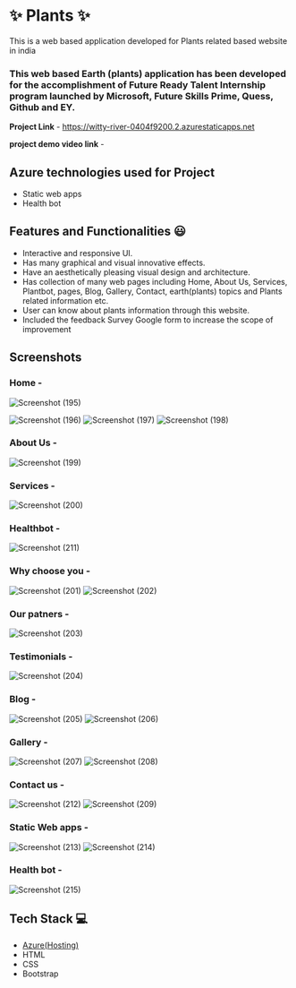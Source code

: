 # ✨  Plants ✨

This is a web based application developed for Plants related based website in india

### This web based Earth (plants) application has been developed for the accomplishment of Future Ready Talent Internship program launched by Microsoft, Future Skills Prime, Quess, Github and EY.


**Project Link** -  https://witty-river-0404f9200.2.azurestaticapps.net

**project demo video link** -  

## Azure technologies used for Project

- Static web apps
- Health bot


## Features and Functionalities 😃

- Interactive and responsive UI.
- Has many graphical and visual innovative effects.
- Have an aesthetically pleasing visual design and architecture.
- Has collection of many web pages including Home, About Us, Services, Plantbot, pages, Blog, Gallery, Contact, earth(plants) topics and Plants related information etc.
- User can know about plants information through this website.
- Included the feedback Survey Google form to increase the scope of improvement 

## Screenshots



### Home  -

![Screenshot (195)](https://user-images.githubusercontent.com/118352360/208239968-e73c6041-4ae8-4fbb-b2c7-551586fc5229.png)

![Screenshot (196)](https://user-images.githubusercontent.com/118352360/208239975-a1f12b14-ca57-4f82-8501-fe8614819666.png)
![Screenshot (197)](https://user-images.githubusercontent.com/118352360/208239980-ab34a1b4-9924-4174-a14c-3528e786d650.png)
![Screenshot (198)](https://user-images.githubusercontent.com/118352360/208239986-458637e5-8f3b-467f-ad52-cf723973d556.png)












### About Us -
![Screenshot (199)](https://user-images.githubusercontent.com/118352360/208239997-bba8c731-b735-43a8-b653-3b86fd40e08a.png)






### Services -
![Screenshot (200)](https://user-images.githubusercontent.com/118352360/208240129-ffac79ba-0af5-4f83-a3c7-fd509956f200.png)





### Healthbot  -
![Screenshot (211)](https://user-images.githubusercontent.com/118352360/208240136-ba750645-20f7-4890-82fb-f3ef1329e8b5.png)







### Why choose you  -
![Screenshot (201)](https://user-images.githubusercontent.com/118352360/208240161-1de2e0a6-d425-42d3-a0bd-97dbd2fbf721.png)
![Screenshot (202)](https://user-images.githubusercontent.com/118352360/208240165-14f9d9f2-cfaf-4456-ad2d-c9cdeb24bbcc.png)










### Our patners  -
![Screenshot (203)](https://user-images.githubusercontent.com/118352360/208240175-95dde05e-f4a6-450a-a23d-f643690cf0ac.png)








### Testimonials  -

![Screenshot (204)](https://user-images.githubusercontent.com/118352360/208240176-0aebbc67-91d1-4d9e-9510-3fdc16c1e117.png)






### Blog  -
![Screenshot (205)](https://user-images.githubusercontent.com/118352360/208240182-47d4e80d-44b1-4e8c-bc80-143c4f8f9cb6.png)
![Screenshot (206)](https://user-images.githubusercontent.com/118352360/208240187-e7c7cdcf-234a-477b-98e6-fba8f58bfef7.png)







### Gallery  -
![Screenshot (207)](https://user-images.githubusercontent.com/118352360/208240194-04aa55b6-0d45-4bc4-90d8-ed9f30be51ce.png)
![Screenshot (208)](https://user-images.githubusercontent.com/118352360/208240197-e7932743-698c-4019-8659-7f7801412d1f.png)







### Contact us -
![Screenshot (212)](https://user-images.githubusercontent.com/118352360/208240223-e9dc8e61-effc-4427-807b-77b5c08bbf84.png)
![Screenshot (209)](https://user-images.githubusercontent.com/118352360/208240228-47507126-a59e-4686-8acc-e7cdd1cba877.png)





### Static Web apps  -
![Screenshot (213)](https://user-images.githubusercontent.com/118352360/208240637-694df098-c197-42ce-8f60-9eb5b8ae38c1.png)
![Screenshot (214)](https://user-images.githubusercontent.com/118352360/208240642-f87a0fdb-af2d-4c92-babb-d97634c9dd55.png)











### Health bot  -
![Screenshot (215)](https://user-images.githubusercontent.com/118352360/208240646-a87c4684-9f8f-441b-852f-f2f5652eb846.png)









## Tech Stack 💻

- [Azure(Hosting)](https://azure.microsoft.com/en-in/features/azure-portal/)
- HTML
- CSS
- Bootstrap

